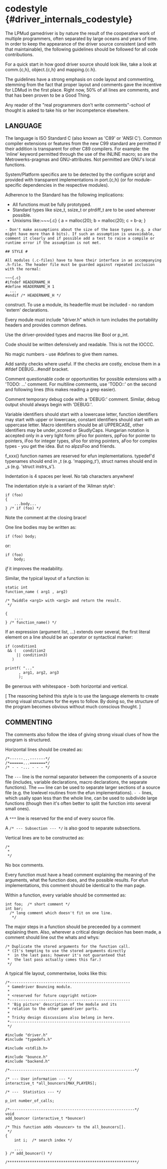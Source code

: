 codestyle {#driver_internals_codestyle}
=======================================
The LPMud gamedriver is by nature the result of the cooperative work of multiple programmers, often separated by large oceans and years of time. In order to keep the appearance of the driver source consistent (and with that maintainable), the following guidelines should be followed for all code contributions.

For a quick start in how good driver source should look like, take a look at comm.{c,h}, object.{c,h} and mapping.{c.h}.

The guidelines have a strong emphasis on code layout and commenting, stemming from the fact that proper layout and comments gave the incentive for LDMud in the first place. Right now, 50% of all lines are comments, and that has been proven to be a Good Thing.

Any reader of the "real programmers don't write comments"-school of thought is asked to take his or her incompetence elsewhere.

## LANGUAGE #

The language is ISO Standard C (also known as 'C89' or 'ANSI C'). Common compiler extensions or features from the new C99 standard are permitted if their addition is transparent for other C89 compilers. For example: the 'inline' keyword permitted through the use of the INLINE macro; so are the Metrowerks-pragmas and GNU-attributes. Not permitted are GNU's local functions.

System/Platform specifics are to be detected by the configure script and provided with transparent implementations in port.{c,h} (or for module-specific dependencies in the respective modules).

Adherence to the Standard has the following implications:

- All functions must be fully prototyped.
- Standard types like size_t, ssize_t or ptrdiff_t are to be used wherever possible.
- Unixisms like:~~~{.c}
{
  a = malloc(20);
  b = malloc(20);
  c = b-a;
}

~~~are not legal and shouldn't be used.
- Don't make assumptions about the size of the base types (e.g. a char might have more than 8 bits). If such an assumption is unavoidable, comment it clearly and if possible add a test to raise a compile or runtime error if the assumption is not met.

## STYLE #

All modules (.c-files) have to have their interface in an accompanying .h-file. The header file must be guarded against repeated inclusion with the normal:

~~~{.c}
#ifndef HEADERNAME_H
#define HEADERNAME_H 1
  ...
#endif /* HEADERNAME_H */

~~~
construct. To use a module, its headerfile must be included - no random 'extern' declarations.

Every module must include "driver.h" which in turn includes the portability headers and provides common defines.

Use the driver-provided types and macros like Bool or p_int.

Code should be written defensively and readable. This is not the IOCCC.

No magic numbers - use #defines to give them names.

Add sanity checks where useful. If the checks are costly, enclose them in a #ifdef DEBUG...#endif bracket.

Comment questionable code or opportunities for possible extensions with a 'TODO: ...' comment. For multiline comments, use 'TODO::' on the second and following lines (this makes reading a grep easier).

Comment temporary debug code with a 'DEBUG:' comment. Similar, debug output should always begin with 'DEBUG:'.

Variable identifiers should start with a lowercase letter, function identifiers may start with upper or lowercase, constant identifiers should start with an uppercase letter. Macro identifiers should be all UPPERCASE, other identifiers may be under_scored or SkudlyCaps. Hungarian notation is accepted only in a very light form: pFoo for pointers, ppFoo for pointer to pointers, iFoo for integer types, sFoo for string pointers, aFoo for complex types - you get the idea. But no alpzsFoo and friends.

f_xxx() function names are reserved for efun implementations. typedef'd typenames should end in _t (e.g. 'mapping_t'), struct names should end in _s (e.g. 'struct instrs_s').

Indentation is 4 spaces per level. No tab characters anywhere!

The indentation style is a variant of the 'Allman style':

~~~{.c}
if (foo)
{
    ...body...
} /* if (foo) */

~~~
Note the comment at the closing brace!

One line bodies may be written as:

~~~{.c}
if (foo) body;

~~~
or:

~~~{.c}
if (foo)
    body;

~~~
_if_ it improves the readability.

Similar, the typical layout of a function is:

~~~{.c}
static int
function_name ( arg1 , arg2)

/* Twiddle <arg1> with <arg2> and return the result.
 */

{
    ....
} /* function_name() */

~~~
If an expression (argument list, ...) extends over several, the first literal element on a line should be an operator or syntactical marker:

~~~{.c}
if (condition1
 && (   condition2
     || condition3)
   )

printf( "..."
      , arg1, arg2, arg3
      );

~~~
Be generous with whitespace - both horizontal and vertical.

[ The reasoning behind this style is to use the language elements to create strong visual structures for the eyes to follow. By doing so, the structure of the program becomes obvious without much conscious thought.
]

## COMMENTING #

The comments also follow the idea of giving strong visual clues of
how the program is structured.

Horizontal lines should be created as:

~~~{.c}
/*------...-------*/
/*======...=======*/
/* - - -... - - - */

~~~
The `---` line is the normal separator between the components of a
source file (includes, variable declarations, macro declarations,
the separate functions). The `===` line can be used to separate
larger sections of a source file (e.g. the lowlevel routines from
the efun implementations). `- -` lines, which usally span less than
the whole line, can be used to subdivide large functions (though then
it's often better to split the function into several small ones).

A `***` line is reserved for the end of every source file.

A `/* --- Subsection --- */` is also good to separate subsections.

Vertical lines are to be constructed as:

~~~{.c}
/*
 *
 */

~~~
No box comments.

Every function must have a head comment explaining the meaning
of the arguments, what the function does, and the possible results.
For efun implementations, this comment should be identical to the
man page.

Within a function, every variable should be commented as:

~~~{.c}
int foo;  /* short comment */
int bar;
  /* long comment which doesn't fit on one line.
   */

~~~
The major steps in a function should be preceeded by a comment
explaining them. Also, wherever a critical design decision has
been made, a comment should line out the whats and whys:

~~~{.c}
/* Duplicate the stored arguments for the function call.
 * (It's tempting to use the stored arguments directly
 *  in the last pass; however it's not guaranteed that
 *  the last pass actually comes this far.)
 */

~~~
A typical file layout, commentwise, looks like this:

~~~{.c}
/*------------------------------------------------------
 * Gamedriver Bouncing module.
 *
 * <reserved for future copyright notice>
 *------------------------------------------------------
 * 'Big picture' description of the module and its
 * relation to the other gamedriver parts.
 *
 * Tricky design discussions also belong in here.
 *------------------------------------------------------
 */

#include "driver.h"
#include "typedefs.h"

#include <stdlib.h>

#include "bounce.h"
#include "backend.h"

/*--------------------------------------------------------*/

/* --- User information --- */
interactive_t *all_bouncers[MAX_PLAYERS];

/* ---  Statistics --- */

p_int number_of_calls;

/*--------------------------------------------------------*/
void
add_bouncer (interactive_t *bouncer)

/* This function adds <bouncer> to the all_bouncers[].
 */
{
    int i;  /* search index */

    ....
} /* add_bouncer() */

/**********************************************************/

~~~
